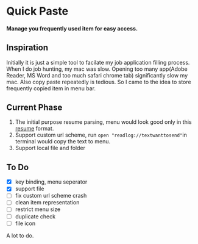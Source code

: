 # Quick Paste
#### Manage you frequently used item for easy access. 
## Inspiration
Initially it is just a simple tool to facilate my job application filling process. When I do job hunting, my mac was slow. Opening too many app(Adobe Reader, MS Word and too much safari chrome tab) significantly slow my mac. Also copy paste repeatedly is tedious. So I came to the idea to store frequently copied item in menu bar.  

## Current Phase
1. The initial purpose resume parsing, menu would look good only in this [resume](https://www.dropbox.com/s/8r6wm7d8t45pmsc/2019_Resume_Yichi_Zhang.pdf?dl=0) format. 
2. Support custom url scheme, run `open "readlog://textwanttosend"`in terminal would copy the text to menu. 
3. Support local file and folder
## To Do
- [x] key binding, menu seperator 
- [x] support file
- [ ] fix custom url scheme crash
- [ ] clean item representation
- [ ] restrict menu size
- [ ] duplicate check
- [ ] file icon 

 A lot to do.
